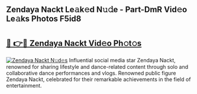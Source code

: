 ## Zendaya Nackt Le𝚊k𝚎d N𝚞𝚍e - Part-DmR Vid𝚎o Le𝚊ks Photos F5id8

# <h2><a href="http://fb4zq4.evod.top/?m=Zendaya+Nackt">🔗 👉🔴 Zendaya Nackt Vid𝚎o Ph𝚘t𝚘s</a></h2>

[![Zendaya Nackt N𝚞d𝚎s](https://i.imgur.com/8V9OHl7.gif)](http://fb4zq4.evod.top/?m=Zendaya+Nackt)
Influential social media star Zendaya Nackt, renowned for sharing lifestyle and dance-related content through solo and collaborative dance performances and vlogs. Renowned public figure Zendaya Nackt, celebrated for their remarkable achievements in the field of entertainment. 
